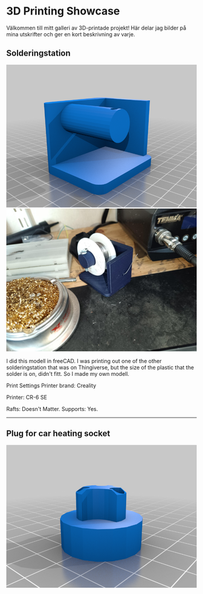 # 3D Printing Showcase

Välkommen till mitt galleri av 3D-printade projekt! Här delar jag bilder på mina utskrifter och ger en kort beskrivning av varje.

## Solderingstation

![Solderingstation](images/Solderingstation02.png)
![Solderingstation](images/Solderingstation01.jpg)

I did this modell in freeCAD. I was printing out one of the other solderingstation that was on Thingiverse, but the size of the plastic that the solder is on, didn't fitt. So I made my own modell.

Print Settings
Printer brand:
Creality

Printer:
CR-6 SE

Rafts: Doesn't Matter. 
Supports: Yes.


---

## Plug for car heating socket

![Solderingstation](images/Plugg03V1.png)

